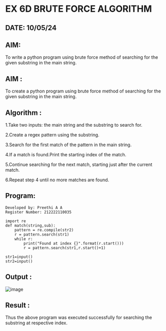# EX 6D BRUTE FORCE ALGORITHM
## DATE: 10/05/24
## AIM:
To write a python program using brute force method of searching for the given substring in the main string.

## AIM :

To create a python program using brute force method of searching for the given substring in the main string.

## Algorithm :

1.Take two inputs: the main string and the substring to search for.

2.Create a regex pattern using the substring.

3.Search for the first match of the pattern in the main string.

4.If a match is found.Print the starting index of the match.

5.Continue searching for the next match, starting just after the current match.

6.Repeat step 4 until no more matches are found.

## Program:
```
Developed by: Preethi A A
Register Number: 212222110035
```
```
import re
def match(string,sub):
    pattern = re.compile(str2)
    r = pattern.search(str1)
    while r:
        print("Found at index {}".format(r.start()))
        r = pattern.search(str1,r.start()+1)    

str1=input()
str2=input()
```

## Output :

![image](https://github.com/user-attachments/assets/75c27e26-c4dc-456e-971d-5c5ae641cb61)


## Result :

Thus the above program was executed successfully for searching the substring at respective index.

